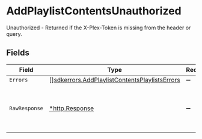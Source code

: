 # AddPlaylistContentsUnauthorized

Unauthorized - Returned if the X-Plex-Token is missing from the header or query.


## Fields

| Field                                                                                                          | Type                                                                                                           | Required                                                                                                       | Description                                                                                                    |
| -------------------------------------------------------------------------------------------------------------- | -------------------------------------------------------------------------------------------------------------- | -------------------------------------------------------------------------------------------------------------- | -------------------------------------------------------------------------------------------------------------- |
| `Errors`                                                                                                       | [][sdkerrors.AddPlaylistContentsPlaylistsErrors](../../models/sdkerrors/addplaylistcontentsplaylistserrors.md) | :heavy_minus_sign:                                                                                             | N/A                                                                                                            |
| `RawResponse`                                                                                                  | [*http.Response](https://pkg.go.dev/net/http#Response)                                                         | :heavy_minus_sign:                                                                                             | Raw HTTP response; suitable for custom response parsing                                                        |
